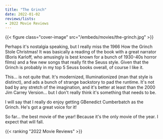 ```yaml
---
title: "The Grinch"
date: 2022-01-02
reviews/lists:
- 2022 Movie Reviews
---
```

{{< figure class="cover-image" src="/embeds/movies/the-grinch.jpg" >}}

Perhaps it's nostalgia speaking, but I really miss the 1966 How the Grinch Stole Christmas! It was basically a reading of the book with a great narrator (Boris Karloff, who amusingly is best known for a bunch of 1930-40s horror films) and a few new songs that really fit the Seuss style. Given that the Grinch is probably in my top 5 Seuss books overall, of course I like it. 

This... is not quite that. It's modernized, Illuminationized (man that style is distinct), and ads a bunch of strange backstory to pad the runtime. It's not bad by any stretch of the imagination, and it's better at least than the 2000 Jim Carrey Version... but I don't really think it's something that needs to be. 

I will say that I really do enjoy getting GBenedict Cumberbatch as the Grinch. He's got a great voice for it!

So far... the best movie of the year! Because it's the only movie of the year. I expect that will fall. 

{{< ranking "2022 Movie Reviews" >}}